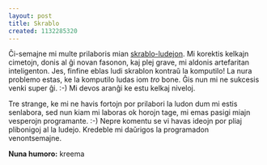 ```yaml
---
layout: post
title: Skrablo
created: 1132285320
---
```

Ĉi-semajne mi multe prilaboris mian <a href="http://skrablo.ikso.net/">skrablo-ludejon</a>.  Mi korektis kelkajn cimetojn, donis al ĝi novan fasonon, kaj plej grave, mi aldonis artefaritan inteligenton.  Jes, finfine eblas ludi skrablon kontraŭ la komputilo!  La nura problemo estas, ke la komputilo ludas iom <i>tro</i> bone.  Ĝis nun mi ne sukcesis venki super ĝi.  :-)  Mi devos aranĝi ke estu kelkaj niveloj.

Tre strange, ke mi ne havis fortojn por prilabori la ludon dum mi estis senlabora, sed nun kiam mi laboras ok horojn tage, mi emas pasigi miajn vesperojn programante.  :-)  Nepre komentu se vi havas ideojn por pliaj plibonigoj al la ludejo.  Kredeble mi daŭrigos la programadon venontsemajne.

**Nuna humoro:** kreema
